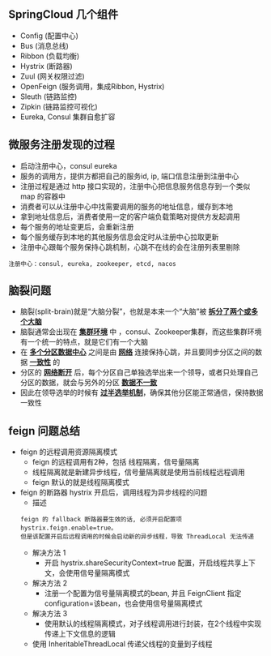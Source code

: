 ## SpringCloud 几个组件

- Config (配置中心)
- Bus (消息总线)
- Ribbon (负载均衡)
- Hystrix (断路器)
- Zuul (网关权限过滤)
- OpenFeign (服务调用，集成Ribbon, Hystrix)
- Sleuth (链路监控)
- Zipkin (链路监控可视化)
- Eureka, Consul 集群自愈扩容

## 微服务注册发现的过程

- 启动注册中心，consul eureka
- 服务的调用方，提供方都把自己的服务id, ip, 端口信息注册到注册中心
- 注册过程是通过 http 接口实现的，注册中心把信息服务信息存到一个类似 map 的容器中
- 消费者可以从注册中心中找需要调用的服务的地址信息，缓存到本地
- 拿到地址信息后，消费者使用一定的客户端负载策略对提供方发起调用
- 每个服务的地址变更后，会重新注册
- 每个服务缓存到本地的其他服务信息会定时从注册中心拉取更新
- 注册中心跟每个服务保持心跳机制，心跳不在线的会在注册列表里剔除

```
注册中心：consul, eureka, zookeeper, etcd, nacos
```

## 脑裂问题
- 脑裂(split-brain)就是“大脑分裂”，也就是本来一个“大脑”被 **[拆分了两个或多个大脑]()**
- 脑裂通常会出现在 **[集群环境]()** 中 ，consul、Zookeeper集群，而这些集群环境有一个统一的特点，就是它们有一个大脑
- 在 **[多个分区数据中心]()** 之间是由 **[网络](#)** 连接保持心跳，并且要同步分区之间的数据 **[一致性]()** 的
- 分区的 **[网络断开]()** 后，每个分区自己单独选举出来一个领导，或者只处理自己分区的数据，就会与另外的分区 **[数据不一致]()**
- 因此在领导选举的时候有 **[过半选举机制](#)**，确保其他分区能正常通信，保持数据一致性

## feign 问题总结
- feign 的远程调用资源隔离模式
    - feign 的远程调用有2种，包括 线程隔离，信号量隔离
    - 线程隔离就是新建异步线程，信号量隔离就是使用当前线程远程调用
    - feign 默认的就是线程隔离模式
- feign 的断路器 hystrix 开启后，调用线程为异步线程的问题
    - 描述
    ```
    feign 的 fallback 断路器要生效的话, 必须开启配置项 hystrix.feign.enable=true。
    但是该配置开启后远程调用的时候会启动新的异步线程，导致 ThreadLocal 无法传递
    
    ```
    - 解决方法 1
        - 开启 hystrix.shareSecurityContext=true 配置，开启线程共享上下文，会使用信号量隔离模式
    - 解决方法 2
        - 注册一个配置为信号量隔离模式的bean, 并且 FeignClient 指定 configuration=该bean，也会使用信号量隔离模式
    - 解决方法 3
        - 使用默认的线程隔离模式，对子线程调用进行封装，在2个线程中实现传递上下文信息的逻辑
    - 使用 InheritableThreadLocal 传递父线程的变量到子线程
